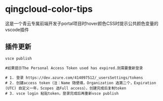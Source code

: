 # qingcloud-color-tips 

这是一个青云专属前端开发子portal项目时hover颜色CSS时提示公共颜色变量的vscode插件



## 插件更新

```
vsce publish

#如果提示The Personal Access Token used has expired.则需要重新登录

# 1. 登录 https://dev.azure.com/414097512/_usersSettings/tokens
# 2. 创建access token（注：Name 随便填，Organization 选第二个，Expiration (UTC) 自定义一年，Scopes 选Full access），创建完成后复制token
# 3. vsce login 粘贴token，登录完成后再重新vsce publish

```